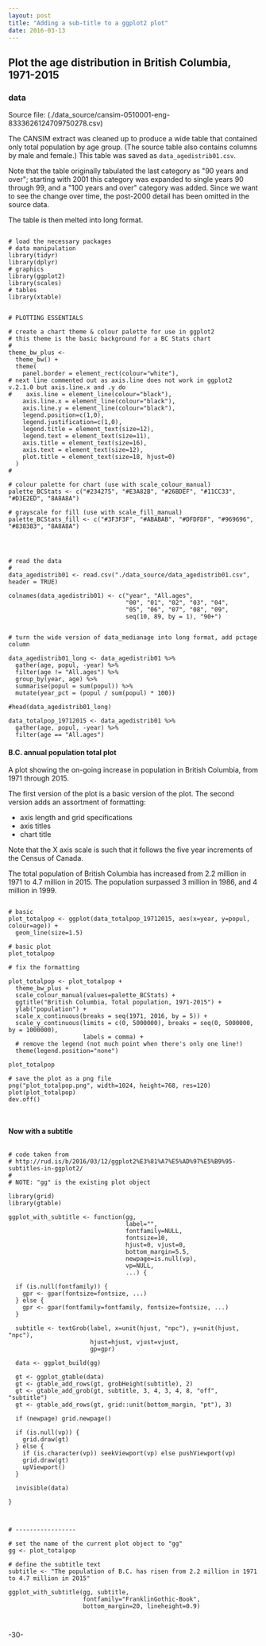 ```yaml
---
layout: post
title: "Adding a sub-title to a ggplot2 plot"
date: 2016-03-13
---
```



## Plot the age distribution in British Columbia, 1971-2015

### data

Source file:  (./data_source/cansim-0510001-eng-8333626124709750278.csv)

The CANSIM extract was cleaned up to produce a wide table that contained only total population by age group. (The source table also contains columns by male and female.) This table was saved as `data_agedistrib01.csv`.

Note that the table originally tabulated the last category as "90 years and over"; starting with 2001 this category was expanded to single years 90 through 99, and a "100 years and over" category was added. Since we want to see the change over time, the post-2000 detail has been omitted in the source data.

The table is then melted into long format.


```{r, echo=FALSE, message=FALSE}

# load the necessary packages
# data manipulation
library(tidyr)
library(dplyr)
# graphics
library(ggplot2)
library(scales)
# tables
library(xtable)


# PLOTTING ESSENTIALS

# create a chart theme & colour palette for use in ggplot2
# this theme is the basic background for a BC Stats chart
#
theme_bw_plus <- 
  theme_bw() +
  theme(
    panel.border = element_rect(colour="white"),
# next line commented out as axis.line does not work in ggplot2 v.2.1.0 but axis.line.x and .y do
#    axis.line = element_line(colour="black"),
    axis.line.x = element_line(colour="black"),
    axis.line.y = element_line(colour="black"),
    legend.position=c(1,0), 
    legend.justification=c(1,0),
    legend.title = element_text(size=12),
    legend.text = element_text(size=11),
    axis.title = element_text(size=16),
    axis.text = element_text(size=12),
    plot.title = element_text(size=18, hjust=0)
  )
#

# colour palette for chart (use with scale_colour_manual)
palette_BCStats <- c("#234275", "#E3A82B", "#26BDEF", "#11CC33", "#D3E2ED", "8A8A8A")

# grayscale for fill (use with scale_fill_manual)
palette_BCStats_fill <- c("#3F3F3F", "#ABABAB", "#DFDFDF", "#969696", "#838383", "8A8A8A")



```



```{r, echo=FALSE, message=FALSE}

# read the data
#
data_agedistrib01 <- read.csv("./data_source/data_agedistrib01.csv", header = TRUE)

colnames(data_agedistrib01) <- c("year", "All.ages", 
                                 "00", "01", "02", "03", "04", 
                                 "05", "06", "07", "08", "09",
                                 seq(10, 89, by = 1), "90+")


# turn the wide version of data_medianage into long format, add pctage column

data_agedistrib01_long <- data_agedistrib01 %>%
  gather(age, popul, -year) %>%
  filter(age != "All.ages") %>%
  group_by(year, age) %>%
  summarise(popul = sum(popul)) %>%
  mutate(year_pct = (popul / sum(popul) * 100)) 

#head(data_agedistrib01_long)

data_totalpop_19712015 <- data_agedistrib01 %>%
  gather(age, popul, -year) %>%
  filter(age == "All.ages")

```


#### B.C. annual population total plot

A plot showing the on-going increase in population in British Columbia, from 1971 through 2015.

The first version of the plot is a basic version of the plot. The second version adds an assortment of formatting:

* axis length and grid specifications
* axis titles
* chart title

Note that the X axis scale is such that it follows the five year increments of the Census of Canada.

The total population of British Columbia has increased from 2.2 million in 1971 to 4.7 million in 2015. The population surpassed 3 million in 1986, and 4 million in 1999.

```{r, echo=FALSE, message=FALSE}

# basic
plot_totalpop <- ggplot(data_totalpop_19712015, aes(x=year, y=popul, colour=age)) +
  geom_line(size=1.5)

# basic plot
plot_totalpop

# fix the formatting

plot_totalpop <- plot_totalpop +
  theme_bw_plus +
  scale_colour_manual(values=palette_BCStats) +
  ggtitle("British Columbia, Total population, 1971-2015") +
  ylab("population") +
  scale_x_continuous(breaks = seq(1971, 2016, by = 5)) +
  scale_y_continuous(limits = c(0, 5000000), breaks = seq(0, 5000000, by = 1000000),
                     labels = comma) +
  # remove the legend (not much point when there's only one line!)
  theme(legend.position="none")

plot_totalpop

# save the plot as a png file
png("plot_totalpop.png", width=1024, height=768, res=120)
plot(plot_totalpop)
dev.off()



```

#### Now with a subtitle


```{r}

# code taken from
# http://rud.is/b/2016/03/12/ggplot2%E3%81%A7%E5%AD%97%E5%B9%95-subtitles-in-ggplot2/
#
# NOTE: "gg" is the existing plot object

library(grid)
library(gtable)

ggplot_with_subtitle <- function(gg, 
                                 label="", 
                                 fontfamily=NULL,
                                 fontsize=10,
                                 hjust=0, vjust=0, 
                                 bottom_margin=5.5,
                                 newpage=is.null(vp),
                                 vp=NULL,
                                 ...) {
 
  if (is.null(fontfamily)) {
    gpr <- gpar(fontsize=fontsize, ...)
  } else {
    gpr <- gpar(fontfamily=fontfamily, fontsize=fontsize, ...)
  }
 
  subtitle <- textGrob(label, x=unit(hjust, "npc"), y=unit(hjust, "npc"), 
                       hjust=hjust, vjust=vjust,
                       gp=gpr)
 
  data <- ggplot_build(gg)
 
  gt <- ggplot_gtable(data)
  gt <- gtable_add_rows(gt, grobHeight(subtitle), 2)
  gt <- gtable_add_grob(gt, subtitle, 3, 4, 3, 4, 8, "off", "subtitle")
  gt <- gtable_add_rows(gt, grid::unit(bottom_margin, "pt"), 3)
 
  if (newpage) grid.newpage()
 
  if (is.null(vp)) {
    grid.draw(gt)
  } else {
    if (is.character(vp)) seekViewport(vp) else pushViewport(vp)
    grid.draw(gt)
    upViewport()
  }
 
  invisible(data)
 
}



# -----------------

# set the name of the current plot object to "gg"
gg <- plot_totalpop

# define the subtitle text
subtitle <- "The population of B.C. has risen from 2.2 million in 1971 to 4.7 million in 2015"
 
ggplot_with_subtitle(gg, subtitle,
                     fontfamily="FranklinGothic-Book",
                     bottom_margin=20, lineheight=0.9)



```


-30-

